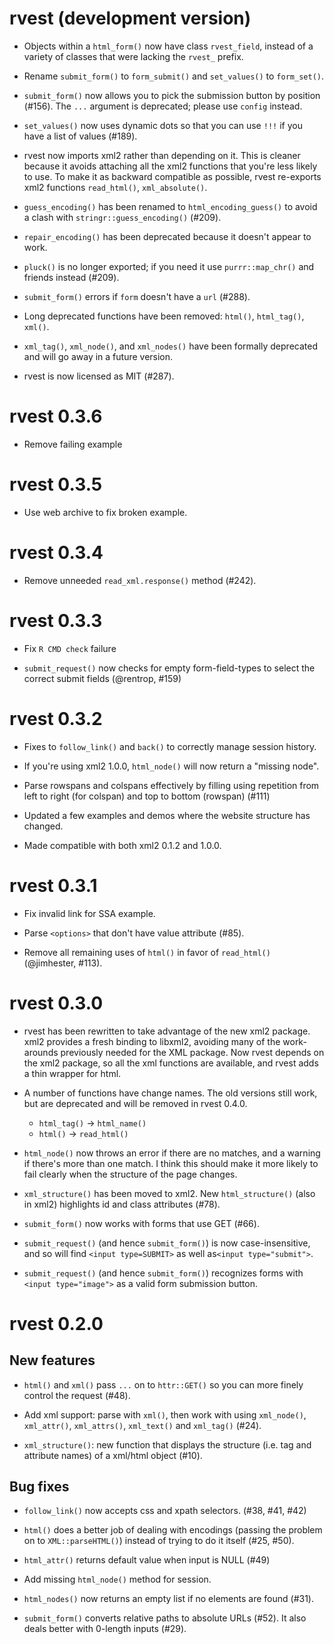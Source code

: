# rvest (development version)

* Objects within a `html_form()` now have class `rvest_field`, instead of a
  variety of classes that were lacking the `rvest_` prefix.

* Rename `submit_form()` to `form_submit()` and `set_values()` to 
  `form_set()`.

* `submit_form()` now allows you to pick the submission button by position
  (#156). The `...` argument is deprecated; please use `config` instead.

* `set_values()` now uses dynamic dots so that you can use `!!!` if you have
  a list of values (#189).

* rvest now imports xml2 rather than depending on it. This is cleaner because
  it avoids attaching all the xml2 functions that you're less likely to use.
  To make it as backward compatible as possible, rvest re-exports xml2 functions
  `read_html()`, `xml_absolute()`.

* `guess_encoding()` has been renamed to `html_encoding_guess()` to avoid
   a clash with `stringr::guess_encoding()` (#209).
   
* `repair_encoding()` has been deprecated because it doesn't appear to work.

* `pluck()` is no longer exported; if you need it use `purrr::map_chr()` 
  and friends instead (#209).

* `submit_form()` errors if `form` doesn't have a `url` (#288).

* Long deprecated functions have been removed: `html()`,
  `html_tag()`, `xml()`. 

* `xml_tag()`, `xml_node()`, and `xml_nodes()` have been
  formally deprecated and will go away in a future version.

* rvest is now licensed as MIT (#287).

# rvest 0.3.6

* Remove failing example

# rvest 0.3.5

* Use web archive to fix broken example.

# rvest 0.3.4

* Remove unneeded `read_xml.response()` method (#242).

# rvest 0.3.3

* Fix `R CMD check` failure

* `submit_request()` now checks for empty form-field-types to select the
   correct submit fields (@rentrop, #159)

# rvest 0.3.2

* Fixes to `follow_link()` and `back()` to correctly manage session history.

* If you're using xml2 1.0.0, `html_node()` will now return a "missing node".

* Parse rowspans and colspans effectively by filling using repetition from 
  left to right (for colspan) and top to bottom (rowspan) (#111)

* Updated a few examples and demos where the website structure has
  changed.

* Made compatible with both xml2 0.1.2 and 1.0.0.

# rvest 0.3.1

* Fix invalid link for SSA example.

* Parse `<options>` that don't have value attribute (#85).

* Remove all remaining uses of `html()` in favor of `read_html()` 
  (@jimhester, #113).

# rvest 0.3.0

* rvest has been rewritten to take advantage of the new xml2 package. xml2 
  provides a fresh binding to libxml2, avoiding many of the work-arounds 
  previously needed for the XML package. Now rvest depends on the xml2 
  package, so all the xml functions are available, and rvest adds a thin 
  wrapper for html. 
  
* A number of functions have change names. The old versions still work,
  but are deprecated and will be removed in rvest 0.4.0.
  
  * `html_tag()` -> `html_name()`
  * `html()` -> `read_html()`

* `html_node()` now throws an error if there are no matches, and a warning
  if there's more than one match. I think this should make it more likely to
  fail clearly when the structure of the page changes.

* `xml_structure()` has been moved to xml2. New `html_structure()` (also in 
  xml2) highlights id and class attributes (#78).

* `submit_form()` now works with forms that use GET (#66).

* `submit_request()` (and hence `submit_form()`) is now case-insensitive, 
  and so will find `<input type=SUBMIT>` as well as`<input type="submit">`.
  
* `submit_request()` (and hence `submit_form()`) recognizes forms with 
  `<input type="image">` as a valid form submission button.
  
# rvest 0.2.0

## New features

* `html()` and `xml()` pass `...` on to `httr::GET()` so you can more
  finely control the request (#48).

* Add xml support: parse with `xml()`, then work with using `xml_node()`,
  `xml_attr()`, `xml_attrs()`, `xml_text()` and `xml_tag()` (#24).

* `xml_structure()`: new function that displays the structure (i.e. tag
  and attribute names) of a xml/html object (#10).

## Bug fixes

* `follow_link()` now accepts css and xpath selectors. (#38, #41, #42)

* `html()` does a better job of dealing with encodings (passing the
  problem on to `XML::parseHTML()`) instead of trying to do it itself 
  (#25, #50).

* `html_attr()` returns default value when input is NULL (#49)

* Add missing `html_node()` method for session.

* `html_nodes()` now returns an empty list if no elements are found (#31).

* `submit_form()` converts relative paths to absolute URLs (#52).
  It also deals better with 0-length inputs (#29).
